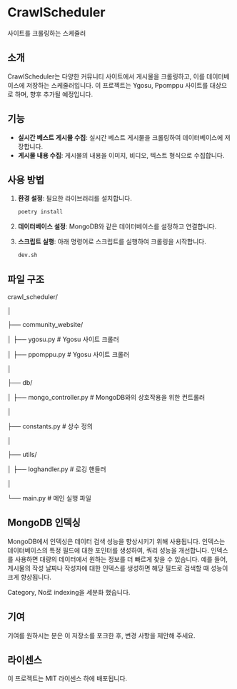 # CrawlScheduler
사이트를 크롤링하는 스케쥴러

## 소개
CrawlScheduler는 다양한 커뮤니티 사이트에서 게시물을 크롤링하고, 이를 데이터베이스에 저장하는 스케줄러입니다. 이 프로젝트는 Ygosu, Ppomppu 사이트를 대상으로 하며, 향후 추가될 예정입니다.

## 기능
- **실시간 베스트 게시물 수집**: 실시간 베스트 게시물을 크롤링하여 데이터베이스에 저장합니다.
- **게시물 내용 수집**: 게시물의 내용을 이미지, 비디오, 텍스트 형식으로 수집합니다.

## 사용 방법
1. **환경 설정**: 필요한 라이브러리를 설치합니다.
   ```bash
   poetry install
   ```

2. **데이터베이스 설정**: MongoDB와 같은 데이터베이스를 설정하고 연결합니다.

3. **스크립트 실행**: 아래 명령어로 스크립트를 실행하여 크롤링을 시작합니다.
   ```bash
   dev.sh
   ```

## 파일 구조
crawl_scheduler/

│

├── community_website/

│ ├── ygosu.py # Ygosu 사이트 크롤러

│ ├── ppomppu.py # Ygosu 사이트 크롤러

│

├── db/

│ ├── mongo_controller.py # MongoDB와의 상호작용을 위한 컨트롤러

│

├── constants.py # 상수 정의

│

├── utils/

│ ├── loghandler.py # 로깅 핸들러

│

└── main.py # 메인 실행 파일


## MongoDB 인덱싱
MongoDB에서 인덱싱은 데이터 검색 성능을 향상시키기 위해 사용됩니다. 인덱스는 데이터베이스의 특정 필드에 대한 포인터를 생성하여, 쿼리 성능을 개선합니다. 인덱스를 사용하면 대량의 데이터에서 원하는 정보를 더 빠르게 찾을 수 있습니다. 예를 들어, 게시물의 작성 날짜나 작성자에 대한 인덱스를 생성하면 해당 필드로 검색할 때 성능이 크게 향상됩니다.

Category, No로 indexing을 세분화 했습니다.


## 기여
기여를 원하시는 분은 이 저장소를 포크한 후, 변경 사항을 제안해 주세요. 

## 라이센스
이 프로젝트는 MIT 라이센스 하에 배포됩니다.
